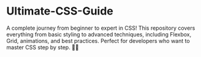 # Ultimate-CSS-Guide
A complete journey from beginner to expert in CSS! This repository covers everything from basic styling to advanced techniques, including Flexbox, Grid, animations, and best practices. Perfect for developers who want to master CSS step by step. 🎨✨
